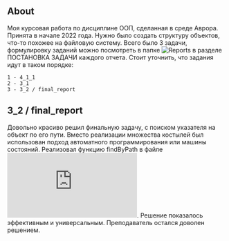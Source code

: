 ## About
Моя курсовая работа по дисциплине ООП, сделанная в среде Аврора. Принята в начале 2022 года. Нужно было создать структуру объектов, что-то похожее на файловую систему. Всего было 3 задачи, формулировку заданий можно посмотреть в папке ![Reports](https://github.com/yudls/MIREA_OOP/tree/main/Reports) в разделе ПОСТАНОВКА ЗАДАЧИ каждого отчета. Стоит уточнить, что задания идут в таком порядке:
```
1 - 4_1_1
2 - 3_1
3 - 3_2 / final_report
```

## 3_2 / final_report
Довольно красиво решил финальную задачу, с поиском указателя на объект по его пути. Вместо реализации множества костылей был использован подход автоматного программирования или машины состояний. Реализовал функцию findByPath в файле ![cbase.cpp](https://github.com/yudls/MIREA_OOP/blob/main/src/3_2/cbase.cpp). Решение показалось эффективным и универсальным. Преподаватель остался доволен решением.
